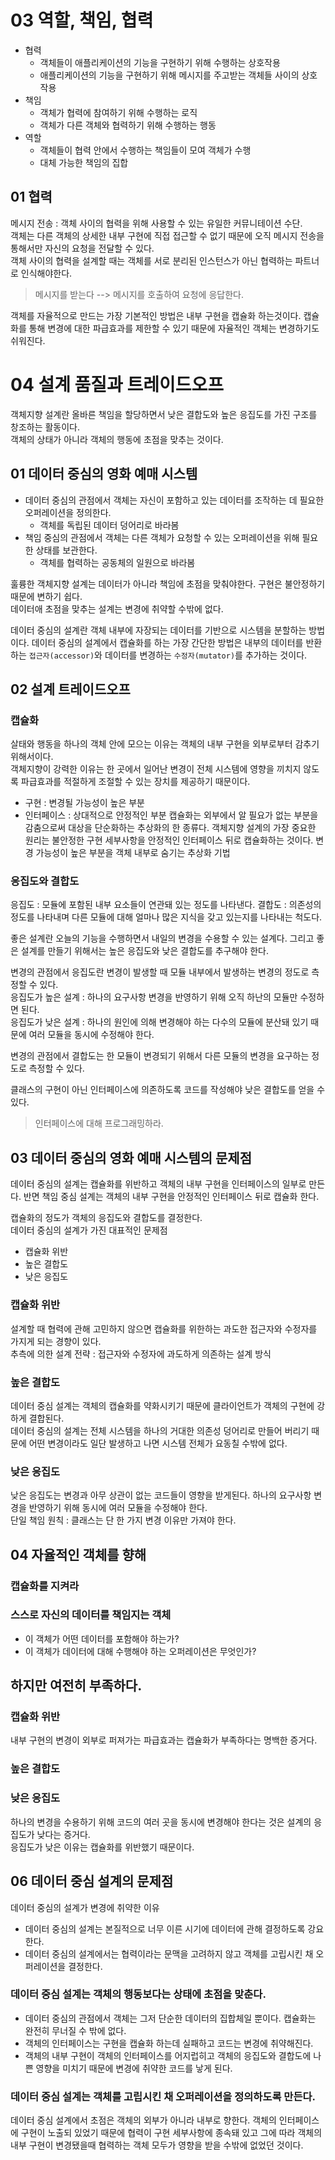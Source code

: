 # 03 역할, 책임, 협력 
- 협력
  - 객체들이 애플리케이션의 기능을 구현하기 위해 수행하는 상호작용  
  - 애플리케이션의 기능을 구현하기 위해 메시지를 주고받는 객체들 사이의 상호작용
- 책임
  - 객체가 협력에 참여하기 위해 수행하는 로직
  - 객체가 다른 객체와 협력하기 위해 수행하는 행동
- 역할
  - 객체들이 협력 안에서 수행하는 책임들이 모여 객체가 수행
  - 대체 가능한 책임의 집합

## 01 협력
메시지 전송 : 객체 사이의 협력을 위해 사용할 수 있는 유일한 커뮤니테이션 수단.  
객체는 다른 객체의 상세한 내부 구현에 직접 접근할 수 없기 때문에 오직 메시지 전송을 통해서만 자신의 요청을 전달할 수 있다.  
객체 사이의 협력을 설계할 때는 객체를 서로 분리된 인스턴스가 아닌 협력하는 파트너로 인식해야한다.  
> 메시지를 받는다 --> 메시지를 호출하여 요청에 응답한다. 

객체를 자율적으로 만드는 가장 기본적인 방법은 내부 구현을 캡슐화 하는것이다. 캡슐화를 통해 변경에 대한 파급효과를 제한할 수 있기 때문에 자율적인 객체는 변경하기도 쉬워진다.  


# 04 설계 품질과 트레이드오프
객체지향 설계란 올바른 책임을 할당하면서 낮은 결합도와 높은 응집도를 가진 구조를 창조하는 활동이다.  
객체의 상태가 아니라 객체의 행동에 초점을 맞추는 것이다.  

## 01 데이터 중심의 영화 예매 시스템
- 데이터 중심의 관점에서 객체는 자신이 포함하고 있는 데이터를 조작하는 데 필요한 오퍼레이션을 정의한다.
  - 객체를 독립된 데이터 덩어리로 바라봄  
- 책임 중심의 관점에서 객체는 다른 객체가 요청할 수 있는 오퍼레이션을 위해 필요한 상태를 보관한다.  
  - 객체를 협력하는 공동체의 일원으로 바라봄

훌륭한 객체지향 설계는 데이터가 아니라 책임에 초점을 맞춰야한다.
구현은 불안정하기 때문에 변하기 쉽다.  
데이터애 초점을 맞추는 설계는 변경에 취약할 수밖에 없다.

데이터 중심의 설계란 객체 내부에 자장되는 데이터를 기반으로 시스템을 분할하는 방법이다.
데이터 중심의 설계에서 캡슐화를 하는 가장 간단한 방법은 내부의 데이터를 반환하는 `접근자(accessor)`와 데이터를 변경하는 `수정자(mutator)`를 추가하는 것이다.


## 02 설계 트레이드오프
### 캡슐화
살태와 행동을 하나의 객체 안에 모으는 이유는 객체의 내부 구현을 외부로부터 감추기 위해서이다.  
객체지향이 강력한 이유는 한 곳에서 일어난 변경이 전체 시스템에 영향을 끼치지 않도록 파급효과를 적절하게 조절할 수 있는 장치를 제공하기 때문이다.  
- 구현 : 변경될 가능성이 높은 부분
- 인터페이스 : 상대적으로 안정적인 부분
캡슐화는 외부에서 알 필요가 없는 부분을 감춤으로써 대상을 단순화하는 추상화의 한 종류다. 객체지향 설계의 가장 중요한 원리는 불안정한 구현 세부사항을 안정적인 인터페이스 뒤로 캡슐화하는 것이다. 변경 가능성이 높은 부분을 객체 내부로 숨기는 추상화 기법

### 응집도와 결합도
응집도 : 모듈에 포함된 내부 요소들이 연관돼 있는 정도를 나타낸다.
결합도 : 의존성의 정도를 나타내며 다른 모듈에 대해 얼마나 많은 지식을 갖고 있는지를 나타내는 척도다.
  
좋은 설계란 오늘의 기능을 수행하면서 내일의 변경을 수용할 수 있는 설계다. 그리고 좋은 설계를 만들기 위해서는 높은 응집도와 낮은 결합도를 추구해야 한다.  

변경의 관점에서 응집도란 변경이 발생할 때 모듈 내부에서 발생하는 변경의 정도로 측정할 수 있다.  
응집도가 높은 설계 : 하나의 요구사항 변경을 반영하기 위해 오직 하난의 모듈만 수정하면 된다.  
응집도가 낮은 설계 : 하나의 원인에 의해 변경해야 하는 다수의 모듈에 분산돼 있기 때문에 여러 모듈을 동시에 수정해야 한다.

변경의 관점에서 결합도는 한 모듈이 변경되기 위해서 다른 모듈의 변경을 요구하는 정도로 측정할 수 있다.

클래스의 구현이 아닌 인터페이스에 의존하도록 코드를 작성해야 낮은 결합도를 얻을 수 있다. 
> 인터페이스에 대해 프로그래밍하라.

## 03 데이터 중심의 영화 예매 시스템의 문제점
데이터 중심의 설계는 캡슐화를 위반하고 객체의 내부 구현을 인터페이스의 일부로 만든다. 반면 책임 중심 설계는 객체의 내부 구현을 안정적인 인터페이스 뒤로 캡슐화 한다.

캡슐화의 정도가 객체의 응집도와 결합도를 결정한다.  
데이터 중심의 설계가 가진 대표적인 문제점
- 캡슐화 위반
- 높은 결합도
- 낮은 응집도

### 캡슐화 위반
설계할 때 협력에 관해 고민하지 않으면 캡슐화를 위한하는 과도한 접근자와 수정자를 가지게 되는 경향이 있다.  
추측에 의한 설계 전략 : 접근자와 수정자에 과도하게 의존하는 설계 방식  

### 높은 결합도
데이터 중심 설계는 객체의 캡슐화를 약화시키기 때문에 클라이언트가 객체의 구현에 강하게 결합된다.  
데이터 중심의 설계는 전체 시스템을 하나의 거대한 의존성 덩어리로 만들어 버리기 때문에 어떤 변경이라도 일단 발생하고 나면 시스템 전체가 요동칠 수밖에 없다.  

### 낮은 응집도
낮은 응집도는 변경과 아무 상관이 없는 코드들이 영향을 받게된다. 하나의 요구사항 변경을 반영하기 위해 동시에 여러 모듈을 수정해야 한다.  
단일 책임 원칙 : 클래스는 단 한 가지 변경 이유만 가져야 한다.  

## 04 자율적인 객체를 향해
### 캡슐화를 지켜라
### 스스로 자신의 데이터를 책임지는 객체
- 이 객체가 어떤 데이터를 포함해야 하는가?
- 이 객체가 데이터에 대해 수행해야 하는 오퍼레이션은 무엇인가?

## 하지만 여전히 부족하다.
### 캡슐화 위반
내부 구현의 변경이 외부로 퍼져가는 파급효과는 캡슐화가 부족하다는 명백한 증거다.  
### 높은 결합도
### 낮은 응집도
하나의 변경을 수용하기 위해 코드의 여러 곳을 동시에 변경해야 한다는 것은 설계의 응집도가 낮다는 증거다.   
응집도가 낮은 이유는 캡슐화를 위반했기 때문이다.  

## 06 데이터 중심 설계의 문제점
데이터 중심의 설계가 변경에 취약한 이유
- 데이터 중심의 설계는 본질적으로 너무 이른 시기에 데이터에 관해 결정하도록 강요한다.
- 데이터 중심의 설계에서는 협력이라는 문맥을 고려하지 않고 객체를 고립시킨 채 오퍼레이션을 결정한다.  

### 데이터 중심 설계는 객체의 행동보다는 상태에 초점을 맞춘다.
- 데이터 중심의 관점에서 객체는 그저 단순한 데이터의 집합체일 뿐이다. 캡슐화는 완전히 무너질 수 밖에 없다.
- 객체의 인터페이스는 구현을 캡슐화 하는데 실패하고 코드는 변경에 취약해진다.
- 객체의 내부 구현이 객체의 인터페이스를 어지럽히고 객체의 응집도와 결합도에 나쁜 영향을 미치기 때문에 변경에 취약한 코드를 낳게 된다. 

### 데이터 중심 설계는 객체를 고립시킨 채 오퍼레이션을 정의하도록 만든다.
데이터 중심 설계에서 초점은 객체의 외부가 아니라 내부로 향한다. 객체의 인터페이스에 구현이 노출되 있었기 때문에 협력이 구현 세부사항에 종속돼 있고 그에 따라 객체의 내부 구현이 변경됐을때 협력하는 객체 모두가 영향을 받을 수밖에 없었던 것이다.
 

